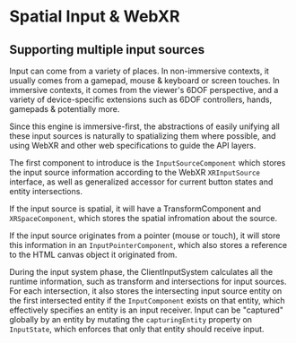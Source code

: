 # Spatial Input & WebXR

## Supporting multiple input sources

Input can come from a variety of places. In non-immersive contexts, it usually comes from a gamepad, mouse & keyboard or screen touches. In immersive contexts, it comes from the viewer's 6DOF perspective, and a variety of device-specific extensions such as 6DOF controllers, hands, gamepads & potentially more.

Since this engine is immersive-first, the abstractions of easily unifying all these input sources is naturally to spatializing them where possible, and using WebXR and other web specifications to guide the API layers.

The first component to introduce is the `InputSourceComponent` which stores the input source information according to the WebXR `XRInputSource` interface, as well as generalized accessor for current button states and entity intersections.

If the input source is spatial, it will have a TransformComponent and `XRSpaceComponent`, which stores the spatial infromation about the source.

If the input source originates from a pointer (mouse or touch), it will store this information in an `InputPointerComponent`, which also stores a reference to the HTML canvas object it originated from.

During the input system phase, the ClientInputSystem calculates all the runtime information, such as transform and intersections for input sources. For each intersection, it also stores the intersecting input source entity on the first intersected entity if the `InputComponent` exists on that entity, which effectively specifies an entity is an input receiver. Input can be "captured" globally by an entity by mutating the `capturingEntity` property on `InputState`, which enforces that only that entity should receive input.